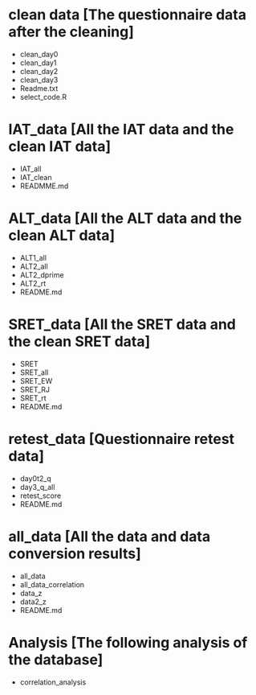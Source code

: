 # clean data [The questionnaire data after the cleaning]
  - clean_day0
  - clean_day1
  - clean_day2
  - clean_day3
  - Readme.txt
  - select_code.R
   
# IAT_data [All the IAT data and the clean IAT data]
  - IAT_all
  - IAT_clean
  - READMME.md
  
# ALT_data [All the ALT data and the clean ALT data]
  - ALT1_all
  - ALT2_all
  - ALT2_dprime
  - ALT2_rt
  - README.md
    
# SRET_data [All the SRET data and the clean SRET data]
  - SRET
  - SRET_all
  - SRET_EW
  - SRET_RJ
  - SRET_rt
  - README.md

# retest_data [Questionnaire retest data]
  - day0t2_q
  - day3_q_all
  - retest_score
  - README.md
  
# all_data [All the data and data conversion results] 
  - all_data
  - all_data_correlation
  - data_z
  - data2_z
  - README.md
  
# Analysis [The following analysis of the database] 
  - correlation_analysis

